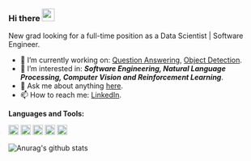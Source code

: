 ### Hi there <img src="https://media.giphy.com/media/hvRJCLFzcasrR4ia7z/giphy.gif" width="25px">

New grad looking for a full-time position as a Data Scientist | Software Engineer.

- 🔭 I’m currently working on: [Question Answering](https://github.com/dksifoua/Question-Answering), [Object Detection](https://github.com/dksifoua/Object-Detection).
- 🌱 I’m interested in: ***Software Engineering, Natural Language Processing, Computer Vision and Reinforcement Learning***.
- 💬 Ask me about anything [here](https://github.com/dksifoua/dksifoua/issues).
- 📫 How to reach me: [LinkedIn](https://linkedin.com/in/dksifoua).

**Languages and Tools:**  

<code><img height="20" src="https://github.com/valohai/ml-logos/blob/master/scikit-learn.svg"></code>
<code><img height="20" src="https://github.com/valohai/ml-logos/blob/master/keras-text.svg"></code>
<code><img height="20" src="https://github.com/valohai/ml-logos/blob/master/tensorflow-layout.svg"></code>
<code><img height="20" src="https://github.com/valohai/ml-logos/blob/master/pytorch.svg"></code>
<code><img height="20" src="https://github.com/valohai/ml-logos/blob/master/spark.svg"></code>

![Anurag's github stats](https://github-readme-stats.vercel.app/api?username=dksifoua&show_icons=true)
